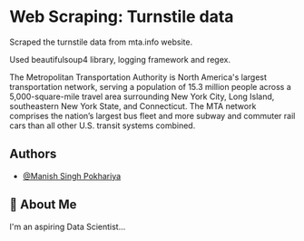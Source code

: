 
# Web Scraping: Turnstile data
Scraped the turnstile data from mta.info website.

Used beautifulsoup4 library, logging framework and regex.

The Metropolitan Transportation Authority is North America's largest transportation network, serving a population of 15.3 million people across a 5,000-square-mile travel area surrounding New York City, Long Island, southeastern New York State, and Connecticut. The MTA network comprises the nation’s largest bus fleet and more subway and commuter rail cars than all other U.S. transit systems combined.




## Authors

- [@Manish Singh Pokhariya](https://github.com/Manish-Singh12)


## 🚀 About Me
I'm an aspiring Data Scientist...

